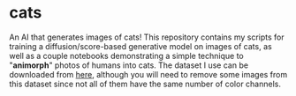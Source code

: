 # cats
An AI that generates images of cats! This repository contains my scripts for training a diffusion/score-based generative model on images of cats, as well as a couple notebooks demonstrating a simple technique to "**animorph**" photos of humans into cats. The dataset I use can be downloaded from [here](https://www.microsoft.com/en-us/download/details.aspx?id=54765), although you will need to remove some images from this dataset since not all of them have the same number of color channels.
